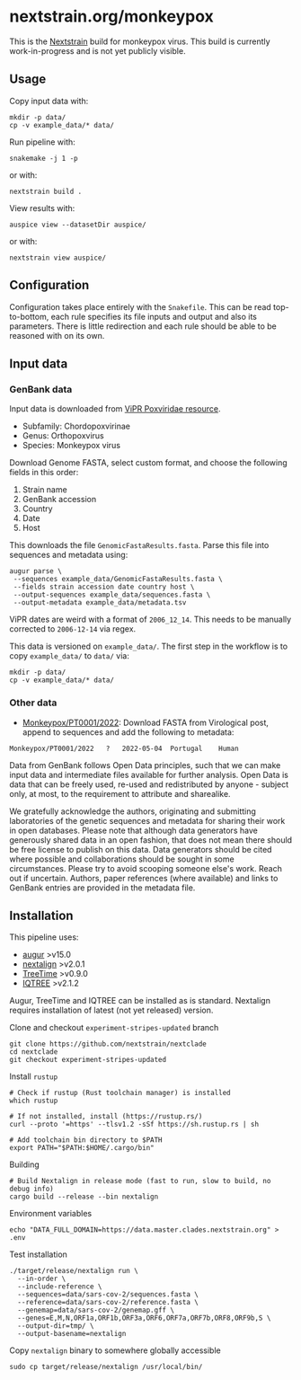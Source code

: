 # nextstrain.org/monkeypox

This is the [Nextstrain](https://nextstrain.org) build for monkeypox virus. This build is currently
work-in-progress and is not yet publicly visible.

## Usage

Copy input data with:
```
mkdir -p data/
cp -v example_data/* data/
```

Run pipeline with:
```
snakemake -j 1 -p
```
or with:
```
nextstrain build .
```

View results with:
```
auspice view --datasetDir auspice/
```
or with:
```
nextstrain view auspice/
```

## Configuration

Configuration takes place entirely with the `Snakefile`. This can be read top-to-bottom, each rule
specifies its file inputs and output and also its parameters. There is little redirection and each
rule should be able to be reasoned with on its own.

## Input data

### GenBank data

Input data is downloaded from [ViPR Poxviridae resource](https://www.viprbrc.org/brc/home.spg?decorator=pox).
- Subfamily: Chordopoxvirinae
- Genus: Orthopoxvirus
- Species: Monkeypox virus

Download Genome FASTA, select custom format, and choose the following fields in this order:
1. Strain name
2. GenBank accession
3. Country
4. Date
5. Host

This downloads the file `GenomicFastaResults.fasta`. Parse this file into sequences and metadata using:
```
augur parse \
 --sequences example_data/GenomicFastaResults.fasta \
 --fields strain accession date country host \
 --output-sequences example_data/sequences.fasta \
 --output-metadata example_data/metadata.tsv
```

ViPR dates are weird with a format of `2006_12_14`. This needs to be manually corrected to `2006-12-14` via regex.

This data is versioned on `example_data/`. The first step in the workflow is to copy `example_data/` to `data/` via:
```
mkdir -p data/
cp -v example_data/* data/
```

### Other data

- [Monkeypox/PT0001/2022](https://virological.org/t/first-draft-genome-sequence-of-monkeypox-virus-associated-with-the-suspected-multi-country-outbreak-may-2022-confirmed-case-in-portugal/799): Download FASTA from Virological post, append to sequences and add the following to metadata:
```
Monkeypox/PT0001/2022	?	2022-05-04	Portugal	Human
```

Data from GenBank follows Open Data principles, such that we can make input data and intermediate
files available for further analysis. Open Data is data that can be freely used, re-used and
redistributed by anyone - subject only, at most, to the requirement to attribute and sharealike.

We gratefully acknowledge the authors, originating and submitting laboratories of the genetic
sequences and metadata for sharing their work in open databases. Please note that although data
generators have generously shared data in an open fashion, that does not mean there should be free
license to publish on this data. Data generators should be cited where possible and collaborations
should be sought in some circumstances. Please try to avoid scooping someone else's work. Reach out
if uncertain. Authors, paper references (where available) and links to GenBank entries are provided
in the metadata file.

## Installation

This pipeline uses:
 - [augur](https://github.com/nextstrain/augur) >v15.0
 - [nextalign](https://github.com/nextstrain/nextclade) >v2.0.1
 - [TreeTime](https://github.com/neherlab/treetime) >v0.9.0
 - [IQTREE](https://github.com/Cibiv/IQ-TREE) >v2.1.2

Augur, TreeTime and IQTREE can be installed as is standard. Nextalign requires installation of latest (not yet released) version.

Clone and checkout `experiment-stripes-updated` branch
```
git clone https://github.com/nextstrain/nextclade
cd nextclade
git checkout experiment-stripes-updated
```

Install `rustup`
```
# Check if rustup (Rust toolchain manager) is installed
which rustup

# If not installed, install (https://rustup.rs/)
curl --proto '=https' --tlsv1.2 -sSf https://sh.rustup.rs | sh

# Add toolchain bin directory to $PATH
export PATH="$PATH:$HOME/.cargo/bin"
```

Building
```
# Build Nextalign in release mode (fast to run, slow to build, no debug info)
cargo build --release --bin nextalign
```

Environment variables
```
echo "DATA_FULL_DOMAIN=https://data.master.clades.nextstrain.org" > .env
```

Test installation
```
./target/release/nextalign run \
  --in-order \
  --include-reference \
  --sequences=data/sars-cov-2/sequences.fasta \
  --reference=data/sars-cov-2/reference.fasta \
  --genemap=data/sars-cov-2/genemap.gff \
  --genes=E,M,N,ORF1a,ORF1b,ORF3a,ORF6,ORF7a,ORF7b,ORF8,ORF9b,S \
  --output-dir=tmp/ \
  --output-basename=nextalign
```

Copy `nextalign` binary to somewhere globally accessible
```
sudo cp target/release/nextalign /usr/local/bin/
```
